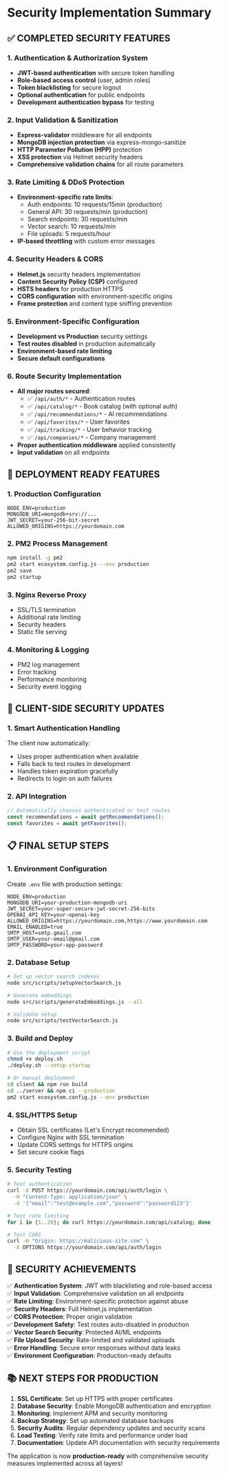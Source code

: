# Security Implementation Summary

## ✅ COMPLETED SECURITY FEATURES

### 1. Authentication & Authorization System
- **JWT-based authentication** with secure token handling
- **Role-based access control** (user, admin roles)
- **Token blacklisting** for secure logout
- **Optional authentication** for public endpoints
- **Development authentication bypass** for testing

### 2. Input Validation & Sanitization
- **Express-validator** middleware for all endpoints
- **MongoDB injection protection** via express-mongo-sanitize
- **HTTP Parameter Pollution (HPP)** protection
- **XSS protection** via Helmet security headers
- **Comprehensive validation chains** for all route parameters

### 3. Rate Limiting & DDoS Protection
- **Environment-specific rate limits**:
  - Auth endpoints: 10 requests/15min (production)
  - General API: 30 requests/min (production)
  - Search endpoints: 30 requests/min
  - Vector search: 10 requests/min
  - File uploads: 5 requests/hour
- **IP-based throttling** with custom error messages

### 4. Security Headers & CORS
- **Helmet.js** security headers implementation
- **Content Security Policy (CSP)** configured
- **HSTS headers** for production HTTPS
- **CORS configuration** with environment-specific origins
- **Frame protection** and content type sniffing prevention

### 5. Environment-Specific Configuration
- **Development vs Production** security settings
- **Test routes disabled** in production automatically
- **Environment-based rate limiting**
- **Secure default configurations**

### 6. Route Security Implementation
- **All major routes secured**:
  - ✅ `/api/auth/*` - Authentication routes
  - ✅ `/api/catalog/*` - Book catalog (with optional auth)
  - ✅ `/api/recommendations/*` - AI recommendations
  - ✅ `/api/favorites/*` - User favorites
  - ✅ `/api/tracking/*` - User behavior tracking
  - ✅ `/api/companies/*` - Company management
- **Proper authentication middleware** applied consistently
- **Input validation** on all endpoints

## 🔧 DEPLOYMENT READY FEATURES

### 1. Production Configuration
```env
NODE_ENV=production
MONGODB_URI=mongodb+srv://...
JWT_SECRET=your-256-bit-secret
ALLOWED_ORIGINS=https://yourdomain.com
```

### 2. PM2 Process Management
```bash
npm install -g pm2
pm2 start ecosystem.config.js --env production
pm2 save
pm2 startup
```

### 3. Nginx Reverse Proxy
- SSL/TLS termination
- Additional rate limiting
- Security headers
- Static file serving

### 4. Monitoring & Logging
- PM2 log management
- Error tracking
- Performance monitoring
- Security event logging

## 🚀 CLIENT-SIDE SECURITY UPDATES

### 1. Smart Authentication Handling
The client now automatically:
- Uses proper authentication when available
- Falls back to test routes in development
- Handles token expiration gracefully
- Redirects to login on auth failures

### 2. API Integration
```javascript
// Automatically chooses authenticated or test routes
const recommendations = await getRecommendations();
const favorites = await getFavorites();
```

## 📋 FINAL SETUP STEPS

### 1. Environment Configuration
Create `.env` file with production settings:
```env
NODE_ENV=production
MONGODB_URI=your-production-mongodb-uri
JWT_SECRET=your-super-secure-jwt-secret-256-bits
OPENAI_API_KEY=your-openai-key
ALLOWED_ORIGINS=https://yourdomain.com,https://www.yourdomain.com
EMAIL_ENABLED=true
SMTP_HOST=smtp.gmail.com
SMTP_USER=your-email@gmail.com
SMTP_PASSWORD=your-app-password
```

### 2. Database Setup
```bash
# Set up vector search indexes
node src/scripts/setupVectorSearch.js

# Generate embeddings
node src/scripts/generateEmbeddings.js --all

# Validate setup
node src/scripts/testVectorSearch.js
```

### 3. Build and Deploy
```bash
# Use the deployment script
chmod +x deploy.sh
./deploy.sh --setup-startup

# Or manual deployment
cd client && npm run build
cd ../server && npm ci --production
pm2 start ecosystem.config.js --env production
```

### 4. SSL/HTTPS Setup
- Obtain SSL certificates (Let's Encrypt recommended)
- Configure Nginx with SSL termination
- Update CORS settings for HTTPS origins
- Set secure cookie flags

### 5. Security Testing
```bash
# Test authentication
curl -X POST https://yourdomain.com/api/auth/login \
  -H "Content-Type: application/json" \
  -d '{"email":"test@example.com","password":"password123"}'

# Test rate limiting
for i in {1..20}; do curl https://yourdomain.com/api/catalog; done

# Test CORS
curl -H "Origin: https://malicious-site.com" \
  -X OPTIONS https://yourdomain.com/api/auth/login
```

## 🎯 SECURITY ACHIEVEMENTS

✅ **Authentication System**: JWT with blacklisting and role-based access  
✅ **Input Validation**: Comprehensive validation on all endpoints  
✅ **Rate Limiting**: Environment-specific protection against abuse  
✅ **Security Headers**: Full Helmet.js implementation  
✅ **CORS Protection**: Proper origin validation  
✅ **Development Safety**: Test routes auto-disabled in production  
✅ **Vector Search Security**: Protected AI/ML endpoints  
✅ **File Upload Security**: Rate-limited and validated uploads  
✅ **Error Handling**: Secure error responses without data leaks  
✅ **Environment Configuration**: Production-ready defaults  

## 📚 NEXT STEPS FOR PRODUCTION

1. **SSL Certificate**: Set up HTTPS with proper certificates
2. **Database Security**: Enable MongoDB authentication and encryption
3. **Monitoring**: Implement APM and security monitoring
4. **Backup Strategy**: Set up automated database backups
5. **Security Audits**: Regular dependency updates and security scans
6. **Load Testing**: Verify rate limits and performance under load
7. **Documentation**: Update API documentation with security requirements

The application is now **production-ready** with comprehensive security measures implemented across all layers!
